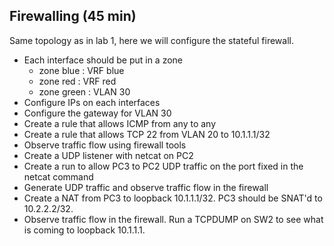 ## Firewalling (45 min)

Same topology as in lab 1, here we will configure the stateful firewall.

- Each interface should be put in a zone
   - zone blue : VRF blue
   - zone red : VRF red
   - zone green : VLAN 30
- Configure IPs on each interfaces
- Configure the gateway for VLAN 30
- Create a rule that allows ICMP from any to any
- Create a rule that allows TCP 22 from VLAN 20 to 10.1.1.1/32
- Observe traffic flow using firewall tools
- Create a UDP listener with netcat on PC2
- Create a run to allow PC3 to PC2 UDP traffic on the port fixed in the netcat command
- Generate UDP traffic and observe traffic flow in the firewall
- Create a NAT from PC3 to loopback 10.1.1.1/32. PC3 should be SNAT'd to 10.2.2.2/32.
- Observe traffic flow in the firewall. Run a TCPDUMP on SW2 to see what is coming to loopback 10.1.1.1.
